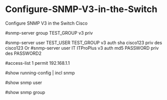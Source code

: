 # Configure-SNMP-V3-in-the-Switch
Configure SNMP V3 in the Switch Cisco

#snmp-server group TEST_GROUP v3 priv

#snmp-server user TEST_USER TEST_GROUP v3 auth sha cisco123 priv des cisco123
Or
#snmp-server user IT ITProPlus v3 auth md5 PASSWORD priv des PASSWORD2


#access-list 1 permit 192.168.1.1

#show running-config | incl snmp

#show snmp user 

#show snmp group
